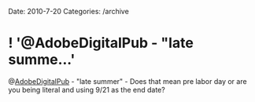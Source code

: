 Date: 2010-7-20
Categories: /archive

# ! '@AdobeDigitalPub - "late summe...'

@<a href="http://twitter.com/AdobeDigitalPub" class="aktt_username">AdobeDigitalPub</a> - "late summer" - Does that mean pre labor day or are you being literal and using 9/21 as the end date?

